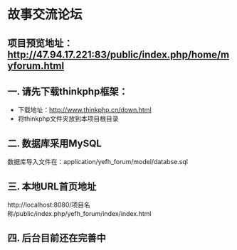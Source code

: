 # 故事交流论坛

## 项目预览地址：http://47.94.17.221:83/public/index.php/home/myforum.html

## 一. 请先下载thinkphp框架：
- 下载地址：http://www.thinkphp.cn/down.html
- 将thinkphp文件夹放到本项目根目录


## 二. 数据库采用MySQL
数据库导入文件在：application/yefh_forum/model/databse.sql

## 三. 本地URL首页地址
http://localhost:8080/项目名称/public/index.php/yefh_forum/index/index.html

## 四. 后台目前还在完善中
